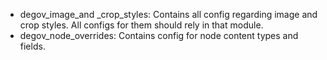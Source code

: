* degov\_image\_and \_crop\_styles: Contains all config regarding image and crop styles. All configs for them should rely in that module.
* degov\_node\_overrides: Contains config for node content types and fields.